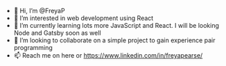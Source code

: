 - 👋 Hi, I’m @FreyaP
- 👀 I’m interested in web development using React
- 🌱 I’m currently learning lots more JavaScript and React. I will be looking Node and Gatsby soon as well
- 💞️ I’m looking to collaborate on a simple project to gain experience pair programming
- 📫 Reach me on here or https://www.linkedin.com/in/freyapearse/ 

<!---
FreyaP/FreyaP is a ✨ special ✨ repository because its `README.md` (this file) appears on your GitHub profile.
You can click the Preview link to take a look at your changes.
--->
